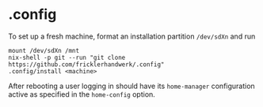 # .config

To set up a fresh machine, format an installation partition `/dev/sdXn` and run

    mount /dev/sdXn /mnt
    nix-shell -p git --run "git clone https://github.com/fricklerhandwerk/.config"
    .config/install <machine>

After rebooting a user logging in should have its `home-manager` configuration active as specified in the `home-config` option.
